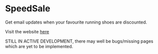 # SpeedSale
Get email updates when your favourite running shoes are discounted.

Visit the website [here](https://speedsale.vercel.app/)

STILL IN ACTIVE DEVELOPMENT, there may well be bugs/missing pages which are yet to be implemented.
